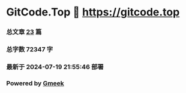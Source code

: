 # GitCode.Top :link: https://gitcode.top 
### 总文章 [23](https://gitcode.top/archive.html) 篇 
### 总字数 72347 字
### 最新于 2024-07-19 21:55:46 部署 
### Powered by [Gmeek](https://github.com/Meekdai/Gmeek)
